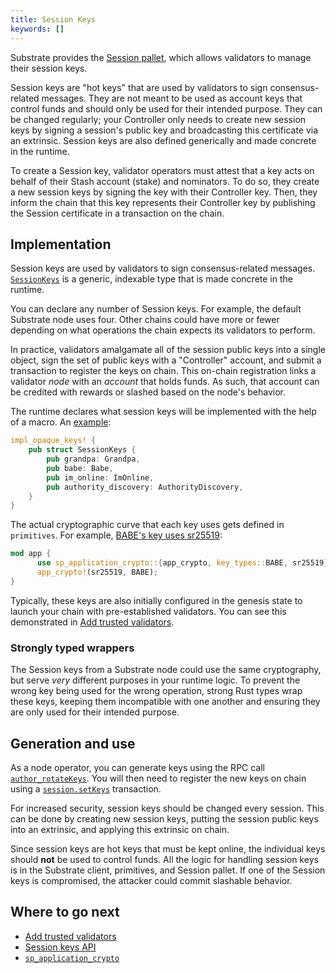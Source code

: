 ```yaml
---
title: Session Keys
keywords: []
---
```


Substrate provides the [Session pallet](/rustdocs/latest/pallet_session/index.html),
which allows validators to manage their session keys.

Session keys are "hot keys" that are used by validators to sign consensus-related messages. They are
not meant to be used as account keys that control funds and should only be used for their intended
purpose. They can be changed regularly; your Controller only needs to create new session keys by
signing a session's public key and broadcasting this certificate via an extrinsic. Session keys are also
defined generically and made concrete in the runtime.

To create a Session key, validator operators must attest that a key acts on behalf of their Stash
account (stake) and nominators. To do so, they create a new session keys by signing the key with their
Controller key. Then, they inform the chain that this key represents their Controller key by
publishing the Session certificate in a transaction on the chain.

## Implementation

Session keys are used by validators to sign consensus-related messages. [`SessionKeys`](/rustdocs/latest/sp_session/trait.SessionKeys.html)
is a generic, indexable type that is made concrete in the runtime.

You can declare any number of Session keys. For example, the default Substrate node uses four. Other
chains could have more or fewer depending on what operations the chain expects its validators to
perform.

In practice, validators amalgamate all of the session public keys into a single object, sign the set
of public keys with a "Controller" account, and submit a transaction to register the keys on chain.
This on-chain registration links a validator _node_ with an _account_ that holds funds. As such,
that account can be credited with rewards or slashed based on the node's behavior.

The runtime declares what session keys will be implemented with the help of a macro. An
[example](/rustdocs/latest/src/node_runtime/lib.rs.html#435-442):

```rust
impl_opaque_keys! {
    pub struct SessionKeys {
        pub grandpa: Grandpa,
        pub babe: Babe,
        pub im_online: ImOnline,
        pub authority_discovery: AuthorityDiscovery,
    }
}
```

The actual cryptographic curve that each key uses gets defined in `primitives`. For example,
[BABE's key uses sr25519](/rustdocs/latest/src/sp_consensus_babe/lib.rs.html#44-47):

```rust
mod app {
	  use sp_application_crypto::{app_crypto, key_types::BABE, sr25519};
	  app_crypto!(sr25519, BABE);
}
```

Typically, these keys are also initially configured in the genesis state to launch your
chain with pre-established validators. You can see this demonstrated in
[Add trusted validators](/tutorials/get-started/trusted-network/).

### Strongly typed wrappers

The Session keys from a Substrate node could use the same cryptography, but serve _very_ different purposes
in your runtime logic. To prevent the wrong key being used for the wrong operation, strong
Rust types wrap these keys, keeping them incompatible with one another and ensuring they are only
used for their intended purpose.

## Generation and use

As a node operator, you can generate keys using the RPC call
[`author_rotateKeys`](/rustdocs/latest/sc_rpc/author/trait.AuthorApi.html#tymethod.rotate_keys).
You will then need to register the new keys on chain using a [`session.setKeys`](/rustdocs/latest/pallet_session/pallet/struct.Pallet.html#method.set_keys) transaction.

For increased security, session keys should be changed every session. This can be done by creating new session keys, putting the session public keys into an extrinsic, and applying this extrinsic on chain.

Since session keys are hot keys that must be kept online, the individual keys should **not** be used to
control funds. All the logic for handling session keys is in the Substrate client, primitives, and
Session pallet. If one of the Session keys is compromised, the attacker could commit slashable
behavior.

## Where to go next

- [Add trusted validators](/tutorials/get-started/trusted-network)
- [Session keys API](/rustdocs/latest/sp_session/trait.SessionKeys.html)
- [`sp_application_crypto`](/rustdocs/latest/sp_application_crypto/index.html)


